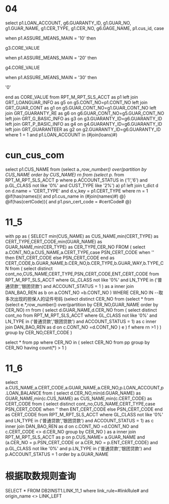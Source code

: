 04
===
select
p1.LOAN_ACCOUNT,
g6.GUARANTY_ID,
g1.GUAR_NO,
g1.GUAR_NAME,
g1.CER_TYPE,
g1.CER_NO,
g6.GAGE_NAME,
p1.cus_id,
case

when p1.ASSURE_MEANS_MAIN = '10' then

g3.CORE_VALUE

when p1.ASSURE_MEANS_MAIN = '20' then

g4.CORE_VALUE

when p1.ASSURE_MEANS_MAIN = '30' then

'0'

end as CORE_VALUE
from
RPT_M_RPT_SLS_ACCT as p1
left join  GRT_LOANGUAR_INFO as g5 on g5.CONT_NO=p1.CONT_NO
left join GRT_GUAR_CONT as g1 on g5.GUAR_CONT_NO=g1.GUAR_CONT_NO
left join GRT_GUARANTY_RE as g6 on g6.GUAR_CONT_NO=g5.GUAR_CONT_NO
left join GRT_G_BASIC_INFO as g3 on g3.GUARANTY_ID=g6.GUARANTY_ID
left join GRT_P_BASIC_INFO as g4 on g4.GUARANTY_ID=g6.GUARANTY_ID
left join GRT_GUARANTEER as g2 on g2.GUARANTY_ID=g6.GUARANTY_ID
where 
1 = 1
    and p1.LOAN_ACCOUNT in (#join(loans)#)
    
    
cun_cus_com
===
select 
p1.CUS_NAME
 from
(select a.*,row_number() over(partition by CUS_NAME order by CUS_NAME) rn from 
(select p.* from RPT_M_RPT_SLS_ACCT p
where 
p.ACCOUNT_STATUS in ('1','6') 
and p.GL_CLASS not like '0%'
and CUST_TYPE like '2%') a) p1 
left join t_dict d on d.name = 'CERT_TYPE' and d.v_key = p1.CERT_TYPE
where rn = 1
@if(has(names)){
    and p1.cus_name in (#join(names)#)
@}
@if(has(certCode)){
    and p1.psn_cert_code = #certCode#
@}

11_5
===
with pp as
(
SELECT min(CUS_NAME) as CUS_NAME,min(CERT_TYPE) as CERT_TYPE,CERT_CODE,min(GUAR_NAME) as GUAR_NAME,min(CER_TYPE) as CER_TYPE,CER_NO FROM
(
select a.CONT_NO,a.CUS_NAME,a.CERT_TYPE,case PSN_CERT_CODE when '' then ENT_CERT_CODE else PSN_CERT_CODE end as CERT_CODE,b.GUAR_NAME,b.CER_NO,b.CER_TYPE,b.GUAR_WAY,b.TYPE_CN  from
(
select distinct cont_no,CUS_NAME,CERT_TYPE,PSN_CERT_CODE,ENT_CERT_CODE from RPT_M_RPT_SLS_ACCT
where GL_CLASS not like '0%'
and LN_TYPE in ('普通贷款','银团贷款')
and ACCOUNT_STATUS = 1
) as a
inner join DAN_BAO_REN as b on a.CONT_NO =b.CONT_NO
)
WHERE CER_NO IN
--取多次出现的担保人的证件号码
(select distinct CER_NO from
(select * from
(select e.*,row_number() over(partition by CER_NO,GUAR_NAME order by CER_NO) rn 
from 
(
select d.GUAR_NAME,d.CER_NO  from
(
select distinct cont_no from RPT_M_RPT_SLS_ACCT
where GL_CLASS not like '0%'
and LN_TYPE in ('普通贷款','银团贷款')
and ACCOUNT_STATUS = 1) as c
inner join DAN_BAO_REN as d on c.CONT_NO =d.CONT_NO
) e
) f
where rn >1
)
) 
group by CER_NO,CERT_CODE
)

select * from pp where CER_NO in (
  select CER_NO from pp
  group by CER_NO
  having count(*) > 1
)

11_6
===
select a.CUS_NAME,a.CERT_CODE,a.GUAR_NAME,a.CER_NO,p.LOAN_ACCOUNT,p.LOAN_BALANCE from
(
select d.CER_NO,min(d.GUAR_NAME) as GUAR_NAME,min(c.CUS_NAME) as CUS_NAME,min(c.CERT_CODE) as CERT_CODE from
(
select distinct cont_no,CUS_NAME,CERT_TYPE,case PSN_CERT_CODE when '' then ENT_CERT_CODE else PSN_CERT_CODE end as CERT_CODE from RPT_M_RPT_SLS_ACCT
where GL_CLASS not like '0%'
and LN_TYPE in ('普通贷款','银团贷款')
and ACCOUNT_STATUS = 1) as c
inner join DAN_BAO_REN as d on c.CONT_NO =d.CONT_NO and c.CERT_CODE <> d.CER_NO
group by CER_NO
) as a
inner join RPT_M_RPT_SLS_ACCT as p on p.CUS_NAME= a.GUAR_NAME and (a.CER_NO = p.PSN_CERT_CODE or a.CER_NO = p.ENT_CERT_CODE)
and p.GL_CLASS not like '0%'
and p.LN_TYPE in ('普通贷款','银团贷款')
and p.ACCOUNT_STATUS = 1
order by a.GUAR_NAME

根据取数规则查询
===
SELECT * FROM DB2INST1.LINK_11_1 where link_rule=#linkRule# and origin_name <> LINK_LEFT